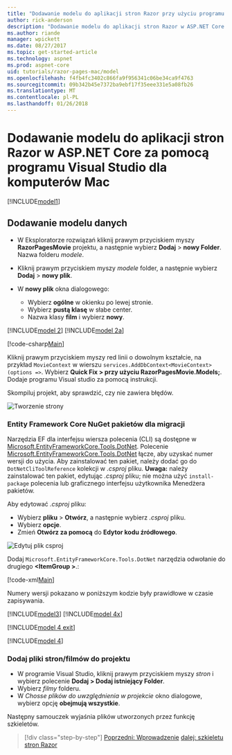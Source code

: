 ```yaml
---
title: "Dodawanie modelu do aplikacji stron Razor przy użyciu programu Visual Studio dla komputerów Mac"
author: rick-anderson
description: "Dodawanie modelu do aplikacji stron Razor w ASP.NET Core za pomocą programu Visual Studio dla komputerów Mac"
ms.author: riande
manager: wpickett
ms.date: 08/27/2017
ms.topic: get-started-article
ms.technology: aspnet
ms.prod: aspnet-core
uid: tutorials/razor-pages-mac/model
ms.openlocfilehash: f4fb4fc3402c866fa9f956341c06be34ca9f4763
ms.sourcegitcommit: 09b342b45e7372ba9ebf17f35eee331e5a08fb26
ms.translationtype: MT
ms.contentlocale: pl-PL
ms.lasthandoff: 01/26/2018
---
```

# <a name="adding-a-model-to-a-razor-pages-app-in-aspnet-core-with-visual-studio-for-mac"></a>Dodawanie modelu do aplikacji stron Razor w ASP.NET Core za pomocą programu Visual Studio dla komputerów Mac

[!INCLUDE[model1](../../includes/RP/model1.md)]

## <a name="add-a-data-model"></a>Dodawanie modelu danych

* W Eksploratorze rozwiązań kliknij prawym przyciskiem myszy **RazorPagesMovie** projektu, a następnie wybierz **Dodaj** > **nowy Folder**. Nazwa folderu *modele*.
* Kliknij prawym przyciskiem myszy *modele* folder, a następnie wybierz **Dodaj** > **nowy plik**.
* W **nowy plik** okna dialogowego:

  * Wybierz **ogólne** w okienku po lewej stronie.
  * Wybierz **pustą klasę** w słabe center.
  * Nazwa klasy **film** i wybierz **nowy**.

[!INCLUDE[model 2](../../includes/RP/model2.md)]
[!INCLUDE[model 2a](../../includes/RP/model2a.md)]

[!code-csharp[Main](../../tutorials/razor-pages/razor-pages-start/sample/RazorPagesMovie/Startup.cs?name=snippet_ConfigureServices2&highlight=3-6)]

Kliknij prawym przyciskiem myszy red linii o dowolnym kształcie, na przykład `MovieContext` w wierszu `services.AddDbContext<MovieContext>(options =>`. Wybierz **Quick Fix > przy użyciu RazorPagesMovie.Models;**. Dodaje programu Visual studio za pomocą instrukcji.

Skompiluj projekt, aby sprawdzić, czy nie zawiera błędów.

![Tworzenie strony](model/red.png)

### <a name="entity-framework-core-nuget-packages-for-migrations"></a>Entity Framework Core NuGet pakietów dla migracji

Narzędzia EF dla interfejsu wiersza polecenia (CLI) są dostępne w [Microsoft.EntityFrameworkCore.Tools.DotNet](https://www.nuget.org/packages/Microsoft.EntityFrameworkCore.Tools.DotNet). Polecenie [Microsoft.EntityFrameworkCore.Tools.DotNet](https://www.nuget.org/packages/Microsoft.EntityFrameworkCore.Tools.DotNet) łącze, aby uzyskać numer wersji do użycia. Aby zainstalować ten pakiet, należy dodać go do `DotNetCliToolReference` kolekcji w *.csproj* pliku. **Uwaga:** należy zainstalować ten pakiet, edytując *.csproj* pliku; nie można użyć `install-package` polecenia lub graficznego interfejsu użytkownika Menedżera pakietów.

Aby edytować *.csproj* pliku:

* Wybierz **pliku** > **Otwórz**, a następnie wybierz *.csproj* pliku.
* Wybierz **opcje**.
* Zmień **Otwórz za pomocą** do **Edytor kodu źródłowego**.

![Edytuj plik csproj](model/csproj.png)

Dodaj `Microsoft.EntityFrameworkCore.Tools.DotNet` narzędzia odwołanie do drugiego  **\<ItemGroup >**.:

[!code-xml[Main](../../tutorials/razor-pages/razor-pages-start/snapshot_cli_sample/RazorPagesMovie/RazorPagesMovie.cli.csproj?highlight=10)]

Numery wersji pokazano w poniższym kodzie były prawidłowe w czasie zapisywania.

[!INCLUDE[model3](../../includes/RP/model3.md)]
[!INCLUDE[model 4x](../../includes/RP/model4x.md)]

[!INCLUDE[model 4 exit](../../includes/RP/model4exit.md)]

[!INCLUDE[model 4](../../includes/RP/model4.md)]

### <a name="add-the-pagesmovies-files-to-the-project"></a>Dodaj pliki stron/filmów do projektu

* W programie Visual Studio, kliknij prawym przyciskiem myszy *stron* i wybierz polecenie **Dodaj > Dodaj istniejący Folder**.
* Wybierz *filmy* folderu.
* W *Chosse plików do uwzględnienia w projekcie* okno dialogowe, wybierz opcję **obejmują wszystkie**.

Następny samouczek wyjaśnia plików utworzonych przez funkcję szkieletów.

>[!div class="step-by-step"]
[Poprzedni: Wprowadzenie](xref:tutorials/razor-pages-mac/razor-pages-start)
[dalej: szkieletu stron Razor](xref:tutorials/razor-pages/page)
